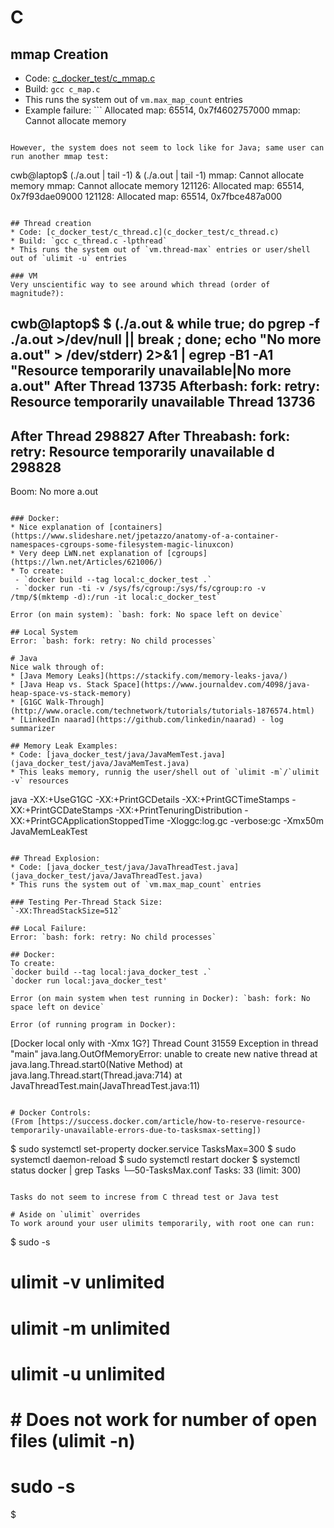 # C
## mmap Creation
* Code: [c_docker_test/c_mmap.c](c_docker_test/c_mmap.c)
* Build: `gcc c_map.c`
* This runs the system out of `vm.max_map_count` entries
* Example failure: ```
Allocated map: 65514, 0x7f4602757000
mmap: Cannot allocate memory
```

However, the system does not seem to lock like for Java; same user can run another mmap test:
```
cwb@laptop$ (./a.out | tail -1) & (./a.out | tail -1)
mmap: Cannot allocate memory
mmap: Cannot allocate memory
121126: Allocated map: 65514, 0x7f93dae09000
121128: Allocated map: 65514, 0x7fbce487a000
```

## Thread creation
* Code: [c_docker_test/c_thread.c](c_docker_test/c_thread.c)
* Build: `gcc c_thread.c -lpthread`
* This runs the system out of `vm.thread-max` entries or user/shell out of `ulimit -u` entries

### VM
Very unscientific way to see around which thread (order of magnitude?):
```
cwb@laptop$ $ (./a.out & while true; do pgrep -f ./a.out  >/dev/null || break ; done; echo "No more a.out" > /dev/stderr) 2>&1 | egrep -B1 -A1 "Resource temporarily unavailable|No more a.out"
After Thread 13735
Afterbash: fork: retry: Resource temporarily unavailable
 Thread 13736
--
After Thread 298827
After Threabash: fork: retry: Resource temporarily unavailable
d 298828
--
<pid> Boom: <final thread>
No more a.out
```

### Docker:
* Nice explanation of [containers](https://www.slideshare.net/jpetazzo/anatomy-of-a-container-namespaces-cgroups-some-filesystem-magic-linuxcon)
* Very deep LWN.net explanation of [cgroups](https://lwn.net/Articles/621006/)
* To create:
 - `docker build --tag local:c_docker_test .`
 - `docker run -ti -v /sys/fs/cgroup:/sys/fs/cgroup:ro -v /tmp/$(mktemp -d):/run -it local:c_docker_test`

Error (on main system): `bash: fork: No space left on device`

## Local System
Error: `bash: fork: retry: No child processes`

# Java
Nice walk through of:
* [Java Memory Leaks](https://stackify.com/memory-leaks-java/)
* [Java Heap vs. Stack Space](https://www.journaldev.com/4098/java-heap-space-vs-stack-memory)
* [G1GC Walk-Through](http://www.oracle.com/technetwork/tutorials/tutorials-1876574.html)
* [LinkedIn naarad](https://github.com/linkedin/naarad) - log summarizer

## Memory Leak Examples:
* Code: [java_docker_test/java/JavaMemTest.java](java_docker_test/java/JavaMemTest.java)
* This leaks memory, runnig the user/shell out of `ulimit -m`/`ulimit -v` resources

```
java -XX:+UseG1GC -XX:+PrintGCDetails -XX:+PrintGCTimeStamps -XX:+PrintGCDateStamps -XX:+PrintTenuringDistribution -XX:+PrintGCApplicationStoppedTime -Xloggc:log.gc -verbose:gc -Xmx50m JavaMemLeakTest
```

## Thread Explosion:
* Code: [java_docker_test/java/JavaThreadTest.java](java_docker_test/java/JavaThreadTest.java)
* This runs the system out of `vm.max_map_count` entries

### Testing Per-Thread Stack Size:
`-XX:ThreadStackSize=512`

## Local Failure:
Error: `bash: fork: retry: No child processes`

## Docker:
To create:
`docker build --tag local:java_docker_test .`
`docker run local:java_docker_test'
		
Error (on main system when test running in Docker): `bash: fork: No space left on device`

Error (of running program in Docker):
```
[Docker local only with -Xmx 1G?]
Thread Count 31559
Exception in thread "main" java.lang.OutOfMemoryError: unable to create new native thread
	at java.lang.Thread.start0(Native Method)
	at java.lang.Thread.start(Thread.java:714)
	at JavaThreadTest.main(JavaThreadTest.java:11)
```

# Docker Controls:
(From [https://success.docker.com/article/how-to-reserve-resource-temporarily-unavailable-errors-due-to-tasksmax-setting])
```
$ sudo systemctl set-property docker.service TasksMax=300
$ sudo systemctl daemon-reload
$ sudo systemctl restart docker
$ systemctl status docker | grep Tasks
           └─50-TasksMax.conf
    Tasks: 33 (limit: 300)
```

Tasks do not seem to increse from C thread test or Java test

# Aside on `ulimit` overrides
To work around your user ulimits temporarily, with root one can run:
```
$ sudo -s
# ulimit -v unlimited
# ulimit -m unlimited 
# ulimit -u unlimited 
# # Does not work for number of open files (ulimit -n)
# sudo -s <user>
$ <command of interest>
```
